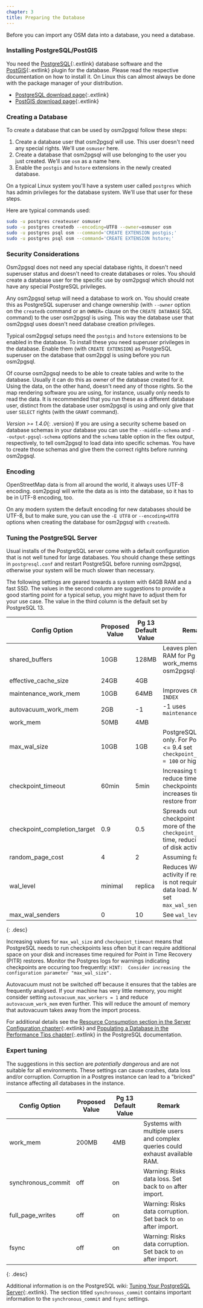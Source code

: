 ```yaml
---
chapter: 3
title: Preparing the Database
---
```


Before you can import any OSM data into a database, you need a database.

### Installing PostgreSQL/PostGIS

You need the [PostgreSQL](https://www.postgresql.org/){:.extlink} database
software and the [PostGIS](https://postgis.net/){:.extlink} plugin for the
database. Please read the respective documentation on how to install it. On
Linux this can almost always be done with the package manager of your
distribution.

* [PostgreSQL download page](https://www.postgresql.org/download/){:.extlink}
* [PostGIS download page](https://postgis.net/install/){:.extlink}

### Creating a Database

To create a database that can be used by osm2pgsql follow these steps:

1. Create a database user that osm2pgsql will use. This user doesn't need
   any special rights. We'll use `osmuser` here.
2. Create a database that osm2pgsql will use belonging to the user you just
   created. We'll use `osm` as a name here.
3. Enable the `postgis` and `hstore` extensions in the newly created database.

On a typical Linux system you'll have a system user called `postgres` which
has admin privileges for the database system. We'll use that user for these
steps.

Here are typical commands used:

```sh
sudo -u postgres createuser osmuser
sudo -u postgres createdb --encoding=UTF8 --owner=osmuser osm
sudo -u postgres psql osm --command='CREATE EXTENSION postgis;'
sudo -u postgres psql osm --command='CREATE EXTENSION hstore;'
```

### Security Considerations

Osm2pgsql does not need any special database rights, it doesn't need superuser
status and doesn't need to create databases or roles. You should create a
database user for the specific use by osm2pgsql which should not have any
special PostgreSQL privileges.

Any osm2pgsql setup will need a database to work on. You should create this as
PostgreSQL superuser and change ownership (with `--owner` option on the
`createdb` command or an `OWNER=` clause on the `CREATE DATABASE` SQL command)
to the user osm2pgsql is using. This way the database user that osm2pgsql uses
doesn't need database creation privileges.

Typical osm2pgsql setups need the `postgis` and `hstore` extensions to be
enabled in the database. To install these you need superuser privileges in the
database. Enable them (with `CREATE EXTENSION`) as PostgreSQL superuser on the
database that osm2pgql is using before you run osm2pgsql.

Of course osm2pgsql needs to be able to create tables and write to the
database. Usually it can do this as owner of the database created for it.
Using the data, on the other hand, doesn't need any of those rights. So the
map rendering software you are using, for instance, usually only needs to
read the data. It is recommended that you run these as a different database
user, distinct from the database user osm2pgsql is using and only give that
user `SELECT` rights (with the `GRANT` command).

*Version >= 1.4.0*{: .version} If you are using a security scheme based on
database schemas in your database you can use the `--middle-schema` and
`--output-pgsql-schema` options and the `schema` table option in the flex
output, respectively, to tell osm2pgsql to load data into specific schemas. You
have to create those schemas and give them the correct rights before running
osm2pgsql.

### Encoding

OpenStreetMap data is from all around the world, it always uses UTF-8 encoding.
osm2pgsql will write the data as is into the database, so it has to be in UTF-8
encoding, too.

On any modern system the default encoding for new databases should be UTF-8,
but to make sure, you can use the `-E UTF8` or `--encoding=UTF8` options when
creating the database for osm2pgsql with `createdb`.


### Tuning the PostgreSQL Server

Usual installs of the PostgreSQL server come with a default configuration
that is not well tuned for large databases. You should change these
settings in `postgresql.conf` and restart PostgreSQL before running osm2pgsql,
otherwise your system will be much slower than necessary.

The following settings are geared towards a system with 64GB RAM and a fast SSD.
The values in the second column are suggestions to provide a good
starting point for a typical setup, you might have to adjust them for your use case.
The value in the third column is the default set by PostgreSQL 13.

| Config Option                | Proposed Value  | Pg 13 Default Value | Remark |
| ---------------------------- | ------ | ------ | --- |
| shared_buffers               | 10GB    | 128MB | Leaves plenty of RAM for Pg work_mems and osm2pgsql cache |
| effective_cache_size         | 24GB   | 4GB | |
| maintenance_work_mem         | 10GB   | 64MB | Improves `CREATE INDEX` |
| autovacuum_work_mem          | 2GB    | -1 | -1 uses `maintenance_work_mem` |
| work_mem                     | 50MB   | 4MB | |
| max_wal_size                 | 10GB    |1GB | PostgreSQL > 9.4 only.  For PostgreSQL <= 9.4 set `checkpoint_segments = 100` or higher. |
| checkpoint_timeout           | 60min  | 5min | Increasing this value reduce time-based checkpoints and increases time to restore from PITR |
| checkpoint_completion_target | 0.9    | 0.5 | Spreads out checkpoint I/O of more of the `checkpoint_timeout` time, reducing spikes of disk activity |
| random_page_cost | 4 | 2 | Assuming fast SSDs |
| wal_level					   | minimal | replica | Reduces WAL activity if replication is not required during data load.  Must also set `max_wal_senders=0`. |
| max_wal_senders | 0 | 10 | See `wal_level` |
{: .desc}

Increasing values for `max_wal_size` and `checkpoint_timeout` means that PostgreSQL needs to run
checkpoints less often but it can require additional space on your disk and increases time
required for Point in Time Recovery (PITR) restores.  Monitor the Postgres logs for
warnings indicating checkpoints are occuring too frequently: `HINT:  Consider increasing the configuration parameter "max_wal_size".`

Autovacuum must not be switched off because it ensures that the tables are
frequently analysed. If your machine has very little memory, you might consider
setting `autovacuum_max_workers = 1` and reduce `autovacuum_work_mem` even
further. This will reduce the amount of memory that autovacuum takes away from
the import process.

For additional details see the [Resource Consumption section in the Server
Configuration chapter](https://www.postgresql.org/docs/current/runtime-config-resource.html){:.extlink}
and [Populating a Database in the Performance Tips chapter](
https://www.postgresql.org/docs/current/populate.html){:.extlink}
in the PostgreSQL documentation.

### Expert tuning

The suggestions in this section are *potentially dangerous* and
are not suitable for all environments.
These settings can cause crashes, data loss and/or corruption.  Corruption in a Postgres
instance can lead to a "bricked" instance affecting all databases in the instance.

| Config Option                | Proposed Value  | Pg 13 Default Value | Remark |
| ---------------------------- | ------ | ------ | --- |
| work_mem                     | 200MB  | 4MB | Systems with multiple users and complex queries could exhaust available RAM. |
| synchronous_commit           | off    | on | Warning: Risks data loss.  Set back to `on` after import. |
| full_page_writes             | off    | on |  Warning: Risks data corruption.  Set back to `on` after import. |
| fsync                        | off    | on |  Warning: Risks data corruption.  Set back to `on` after import. |
{: .desc}


Additional information is on the PostgreSQL
wiki: [Tuning Your PostgreSQL
Server](https://wiki.postgresql.org/wiki/Tuning_Your_PostgreSQL_Server){:.extlink}.
The section titled `synchronous_commit` contains important information to the `synchronous_commit` and `fsync` settings.
